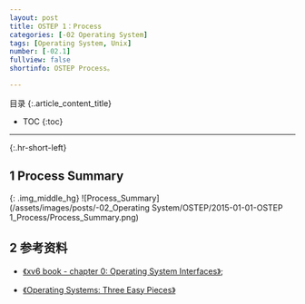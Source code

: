 ```yaml
---
layout: post
title: OSTEP 1：Process
categories: [-02 Operating System]
tags: [Operating System, Unix]
number: [-02.1]
fullview: false
shortinfo: OSTEP Process。

---
```

目录
{:.article_content_title}


* TOC
{:toc}

---
{:.hr-short-left}

## 1 Process Summary ##



{: .img_middle_hg}
![Process_Summary](/assets/images/posts/-02_Operating System/OSTEP/2015-01-01-OSTEP 1_Process/Process_Summary.png)

## 2 参考资料 ##

- [《xv6 book - chapter 0: Operating System Interfaces》](https://ocw.mit.edu/courses/electrical-engineering-and-computer-science/6-828-operating-system-engineering-fall-2012/lecture-notes-and-readings/);

- [《Operating Systems: Three Easy Pieces》](http://pages.cs.wisc.edu/~remzi/OSTEP/)





